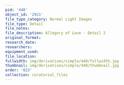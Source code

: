```yaml
---
pid: '440'
object_id: '2921'
file_type_category: Normal Light Images
file_type: Detail
file_notes:
file_description: Allegory of Love - Detail 2
original_format:
research_date:
researchers:
equipment_used:
file_location:
fullwidth: img/derivatives/simple/440/fullwidth.jpg
thumbnail: img/derivatives/simple/440/thumbnail.jpg
order: '023'
collection: curatorial_files
---
```

